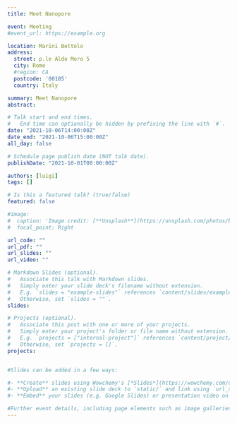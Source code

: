 ```yaml
---
title: Meet Nanopore

event: Meeting
#event_url: https://example.org

location: Marini Bettolo 
address:
  street: p.le Aldo Moro 5
  city: Rome
  #region: CA
  postcode: '00185'
  country: Italy

summary: Meet Nanopore
abstract: 

# Talk start and end times.
#   End time can optionally be hidden by prefixing the line with `#`.
date: "2021-10-06T14:00:00Z"
date_end: "2021-10-06T15:00:00Z"
all_day: false

# Schedule page publish date (NOT talk date).
publishDate: "2021-10-01T00:00:00Z"

authors: [luigi]
tags: []

# Is this a featured talk? (true/false)
featured: false

#image:
#  caption: 'Image credit: [**Unsplash**](https://unsplash.com/photos/bzdhc5b3Bxs)'
#  focal_point: Right

url_code: ""
url_pdf: ""
url_slides: ""
url_video: ""

# Markdown Slides (optional).
#   Associate this talk with Markdown slides.
#   Simply enter your slide deck's filename without extension.
#   E.g. `slides = "example-slides"` references `content/slides/example-slides.md`.
#   Otherwise, set `slides = ""`.
slides:

# Projects (optional).
#   Associate this post with one or more of your projects.
#   Simply enter your project's folder or file name without extension.
#   E.g. `projects = ["internal-project"]` references `content/project/deep-learning/index.md`.
#   Otherwise, set `projects = []`.
projects:


#Slides can be added in a few ways:

#- **Create** slides using Wowchemy's [*Slides*](https://wowchemy.com/docs/managing-content/#create-slides) feature and link using `slides` parameter in the front matter of the talk file
#- **Upload** an existing slide deck to `static/` and link using `url_slides` parameter in the front matter of the talk file
#- **Embed** your slides (e.g. Google Slides) or presentation video on this page using [shortcodes](https://wowchemy.com/docs/writing-markdown-latex/).

#Further event details, including page elements such as image galleries, can be added to the body of this page.
---
```

